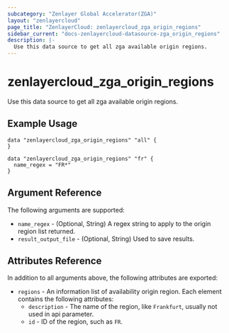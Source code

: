 ```yaml
---
subcategory: "Zenlayer Global Accelerator(ZGA)"
layout: "zenlayercloud"
page_title: "ZenlayerCloud: zenlayercloud_zga_origin_regions"
sidebar_current: "docs-zenlayercloud-datasource-zga_origin_regions"
description: |-
  Use this data source to get all zga available origin regions.
---
```


# zenlayercloud_zga_origin_regions

Use this data source to get all zga available origin regions.

## Example Usage

```hcl
data "zenlayercloud_zga_origin_regions" "all" {
}

data "zenlayercloud_zga_origin_regions" "fr" {
  name_regex = "FR*"
}
```

## Argument Reference

The following arguments are supported:

* `name_regex` - (Optional, String) A regex string to apply to the origin region list returned.
* `result_output_file` - (Optional, String) Used to save results.

## Attributes Reference

In addition to all arguments above, the following attributes are exported:

* `regions` - An information list of availability origin region. Each element contains the following attributes:
   * `description` - The name of the region, like `Frankfurt`, usually not used in api parameter.
   * `id` - ID of the region, such as `FR`.


